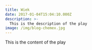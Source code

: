 ```yaml
---
title: Wiek
date: 2017-01-04T15:04:10.000Z
description: >-
  This is the description of the play
image: /img/blog-chemex.jpg
---
```


This is the content of the play
